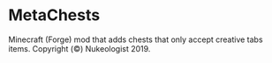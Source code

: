 # MetaChests
Minecraft (Forge) mod that adds chests that only accept creative tabs items.
Copyright (©) Nukeologist 2019.
